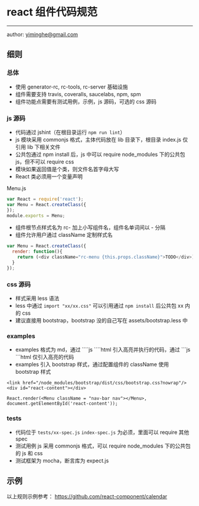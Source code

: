 # react 组件代码规范
---

author: yiminghe@gmail.com

## 细则

### 总体

- 使用 generator-rc, rc-tools, rc-server 基础设施
- 组件需要支持 travis, coveralls, saucelabs, npm, spm
- 组件功能点需要有测试用例，示例，js 源码，可选的 css 源码

### js 源码

- 代码通过 jshint（在根目录运行 `npm run lint`）
- js 模块采用 commonjs 格式，主体代码放在 lib 目录下，根目录 index.js 仅引用 lib 下相关文件
- 公共包通过 npm install 后，js 中可以 require node_modules 下的公共包 js，但不可以 require css
- 模块如果返回值是个类，则文件名首字母大写
- React 类必须用一个变量声明

Menu.js
```js
var React = require('react');
var Menu = React.createClass({
});
module.exports = Menu;
```

- 组件根节点样式名为 rc- 加上小写组件名，组件名单词间以 - 分隔
- 组件允许用户通过 className 定制样式名

```js
var Menu = React.createClass({
  render: function(){
    return (<div className="rc-menu {this.props.className}">TODO</div>);
  }
});
```

### css 源码

- 样式采用 less 语法
- less 中通过 `import "xx/xx.css"` 可以引用通过 `npm install` 后公共包 xx 内的 css
- 建议直接用 bootstrap，bootstrap 没的自己写在 assets/bootstrap.less 中

### examples

- examples 格式为 md，通过 \`\`\`\`js \`\`\`\`html 引入高亮并执行的代码，通过 \```js \```html 仅引入高亮的代码
- examples 引入 bootstrap 样式，通过配置组件的 className 使用 bootstrap 样式

```
<link href="/node_modules/bootstrap/dist/css/bootstrap.css?nowrap"/>
<div id="react-content"></div>

React.render(<Menu className = "nav-bar nav"></Menu>, document.getElementById('react-content'));

```

### tests

- 代码位于 `tests/xx-spec.js` `index-spec.js` 为必须，里面可以 require 其他 spec
- 测试用例 js 采用 commonjs 格式，可以 require node_modules 下的公共包的 js 和 css
- 测试框架为 mocha，断言库为 expect.js

## 示例

以上规则示例参考： https://github.com/react-component/calendar
